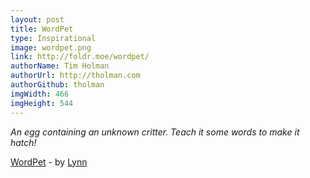 ```yaml
---
layout: post
title: WordPet
type: Inspirational
image: wordpet.png
link: http://foldr.moe/wordpet/
authorName: Tim Holman
authorUrl: http://tholman.com
authorGithub: tholman
imgWidth: 466
imgHeight: 544
---
```


_An egg containing an unknown critter. Teach it some words to make it hatch!_

[WordPet](http://foldr.moe/wordpet/) - by [Lynn](http://foldr.moe/)
